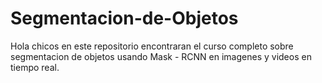 # Segmentacion-de-Objetos
Hola chicos en este repositorio encontraran el curso completo sobre segmentacion de objetos usando Mask - RCNN en imagenes y videos en tiempo real.
